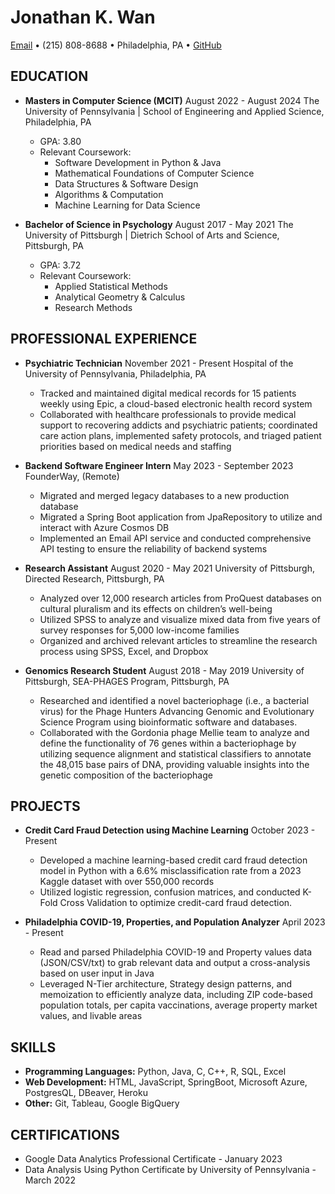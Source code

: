 # Jonathan K. Wan
[Email](mailto:JonathanWan15@gmail.com) • (215) 808-8688 • Philadelphia, PA • [GitHub](https://github.com/jonwancodes)

## EDUCATION
- **Masters in Computer Science (MCIT)** August 2022 - August 2024
  The University of Pennsylvania | School of Engineering and Applied Science, Philadelphia, PA
  - GPA: 3.80
  - Relevant Coursework:
    - Software Development in Python & Java
    - Mathematical Foundations of Computer Science
    - Data Structures & Software Design
    - Algorithms & Computation
    - Machine Learning for Data Science

- **Bachelor of Science in Psychology** August 2017 - May 2021
  The University of Pittsburgh | Dietrich School of Arts and Science, Pittsburgh, PA
  - GPA: 3.72
  - Relevant Coursework:
    - Applied Statistical Methods
    - Analytical Geometry & Calculus
    - Research Methods

## PROFESSIONAL EXPERIENCE
- **Psychiatric Technician** November 2021 - Present
  Hospital of the University of Pennsylvania, Philadelphia, PA
  - Tracked and maintained digital medical records for 15 patients weekly using Epic, a cloud-based electronic health record system
  - Collaborated with healthcare professionals to provide medical support to recovering addicts and psychiatric patients; coordinated care action plans, implemented safety protocols, and triaged patient priorities based on medical needs and staffing

- **Backend Software Engineer Intern** May 2023 - September 2023
  FounderWay, (Remote)
  - Migrated and merged legacy databases to a new production database
  - Migrated a Spring Boot application from JpaRepository to utilize and interact with Azure Cosmos DB
  - Implemented an Email API service and conducted comprehensive API testing to ensure the reliability of backend systems

- **Research Assistant** August 2020 - May 2021
  University of Pittsburgh, Directed Research, Pittsburgh, PA
  - Analyzed over 12,000 research articles from ProQuest databases on cultural pluralism and its effects on children’s well-being
  - Utilized SPSS to analyze and visualize mixed data from five years of survey responses for 5,000 low-income families
  - Organized and archived relevant articles to streamline the research process using SPSS, Excel, and Dropbox

- **Genomics Research Student** August 2018 - May 2019
  University of Pittsburgh, SEA-PHAGES Program, Pittsburgh, PA
  - Researched and identified a novel bacteriophage (i.e., a bacterial virus) for the Phage Hunters Advancing Genomic and Evolutionary Science Program using bioinformatic software and databases.
  - Collaborated with the Gordonia phage Mellie team to analyze and define the functionality of 76 genes within a bacteriophage by utilizing sequence alignment and statistical classifiers to annotate the 48,015 base pairs of DNA, providing valuable insights into the genetic composition of the bacteriophage

## PROJECTS
- **Credit Card Fraud Detection using Machine Learning** October 2023 - Present
  - Developed a machine learning-based credit card fraud detection model in Python with a 6.6% misclassification rate from a 2023 Kaggle dataset with over 550,000 records
  - Utilized logistic regression, confusion matrices, and conducted K-Fold Cross Validation to optimize credit-card fraud detection.

- **Philadelphia COVID-19, Properties, and Population Analyzer** April 2023 - Present
  - Read and parsed Philadelphia COVID-19 and Property values data (JSON/CSV/txt) to grab relevant data and output a cross-analysis based on user input in Java
  - Leveraged N-Tier architecture, Strategy design patterns, and memoization to efficiently analyze data, including ZIP code-based population totals, per capita vaccinations, average property market values, and livable areas

## SKILLS
- **Programming Languages:** Python, Java, C, C++, R, SQL, Excel
- **Web Development:** HTML, JavaScript, SpringBoot, Microsoft Azure, PostgresQL, DBeaver, Heroku
- **Other:** Git, Tableau, Google BigQuery

## CERTIFICATIONS
- Google Data Analytics Professional Certificate - January 2023
- Data Analysis Using Python Certificate by University of Pennsylvania - March 2022
